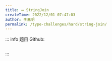 ```yaml
---
title: ➖ StringJoin
createTime: 2022/12/01 07:47:03
author: 李嘉明
permalink: /type-challenges/hard/string-join/
---
```


::: info 题目
Github: []()

```ts

```

:::
